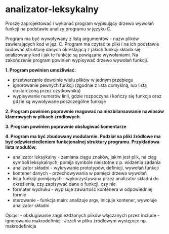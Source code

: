 # analizator-leksykalny
Proszę zaprojektować i wykonać program wypisujący drzewo wywołań funkcji na podstawie analizy programu w języku C.

Program ma być wywoływany z listą argumentów - nazw plików zawierających kod w jęz. C. Program ma czytać te pliki i na ich podstawie budować strukturę danych określającą z jakich funkcji składa się analizowany kod i jak te funkcje są powiązane wywołaniami. Na zakończenie program powinien wypisywać drzewo wywołań funkcji.

**1. Program powinien umożliwiać:**
  - przetwarzanie dowolnie wielu plików w jednym przebiegu
  - ignorowanie pewnych funkcji (zgodnie z lista domyślną, lub listą dostarczoną przez użytkownika)
  - wypisywanie numerów linii, gdzie rozpoczyna i kończy się funkcja oraz gdzie są wywoływane poszczególne funkcje

**2. Program powinien poprawnie reagować na niezbilansowanie nawiasów klamrowych w plikach źródłowych.**

**3. Program powinien poprawnie obsługiwać komentarze**

**4. Program ma być zbudowany modularnie. Podział na pliki źródłowe ma być odzwierciedleniem funkcjonalnej struktury programu. Przykładowa lista modułów:**
 - analizator leksykalny - zamiana ciągu znaków, jakim jest plik, na ciąg symboli leksykalnych; pomija symbole nieistotne z p. widzenia zadania
 - analizator składni - wykrywanie prototypów, definicji, wywołań funkcji
 - kontener danych - przechowywania w pamięci drzewa wywołań
 - lista funkcji pomijanych - wykorzystywana przez analizator składni do określenia, czy zapisywać dane o funkcji, czy nie
 - formater wydruku - wypisuje zawartość kontenera w odpowiedniej formie
 - sterowanie - funkcja main: analizuje argv, inicjuje kontener, wywołuje analizator składni
 
  *Opcje:*
    - obsługiwanie zagnieżdżonych plików włączanych przez include
    - ignorowania makrodefinicji: Jeżeli w pliku źródłowym występuje np. makrodefinicja

